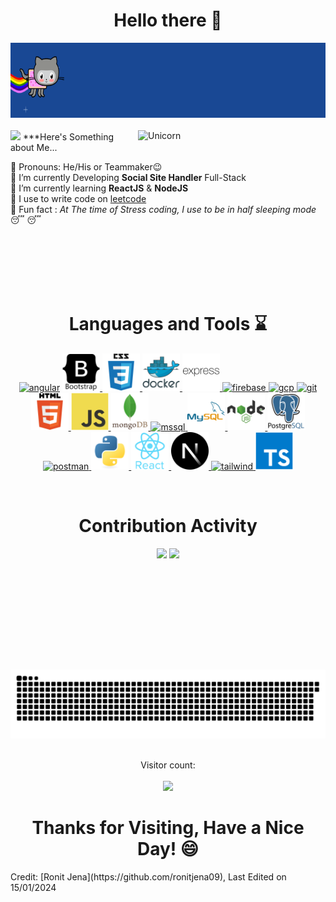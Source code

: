 <h1  align="center"> Hello there 👋 </h1>

<div align="center">
    <img src="https://raw.githubusercontent.com/Niefee/niefee/master/assets/fly.webp" height="120px" />
</div>

<br/>
<img align="right" width=300px alt="Unicorn" src="https://media.giphy.com/media/3ohs4BSacFKI7A717y/giphy.gif" />
<img src="https://media.giphy.com/media/ObNTw8Uzwy6KQ/giphy.gif" width="30px">&nbsp;***Here's Something about Me...</img>

💚 Pronouns: He/His or Teammaker😉 <br>
💚 I’m currently Developing **Social Site Handler** Full-Stack <br>
💚 I’m currently learning **ReactJS** & **NodeJS** <br>
💚 I use to write code on [leetcode](https://leetcode.com/rjj020/) <br>
💚 Fun fact : *At The time of Stress coding, I use to be in half sleeping mode* 😴 😴<br><br><br><br>

<br/>
<br>
<h1 align="center" > Languages and Tools ⌛ </h1>
<p align="center"> 
  <a href="https://angular.io" target="_blank"> <img src="https://angular.io/assets/images/logos/angular/angular.svg" alt="angular" width="60" height="60"/></a> 
  <a href="https://getbootstrap.com" target="_blank"> <img src="https://raw.githubusercontent.com/devicons/devicon/master/icons/bootstrap/bootstrap-plain-wordmark.svg" alt="bootstrap" width="60" height="60"/> </a>
 <a href="https://www.w3schools.com/css/" target="_blank"> <img src="https://raw.githubusercontent.com/devicons/devicon/master/icons/css3/css3-original-wordmark.svg" alt="css3" width="60" height="60"/> </a>
  <a href="https://www.docker.com/" target="_blank"> <img src="https://raw.githubusercontent.com/devicons/devicon/master/icons/docker/docker-original-wordmark.svg" alt="docker" width="60" height="60"/> </a>
  <a href="https://expressjs.com" target="_blank"> <img src="https://raw.githubusercontent.com/devicons/devicon/master/icons/express/express-original-wordmark.svg" alt="express" width="60" height="60"/> </a>
  <a href="https://firebase.google.com/" target="_blank"> <img src="https://www.vectorlogo.zone/logos/firebase/firebase-icon.svg" alt="firebase" width="60" height="60"/> </a>
  <a href="https://cloud.google.com" target="_blank"> <img src="https://www.vectorlogo.zone/logos/google_cloud/google_cloud-icon.svg" alt="gcp" width="60" height="60"/> </a> 
  <a href="https://git-scm.com/" target="_blank"> <img src="https://www.vectorlogo.zone/logos/git-scm/git-scm-icon.svg" alt="git" width="60" height="60"/> </a>  
  <a href="https://www.w3.org/html/" target="_blank"> <img src="https://raw.githubusercontent.com/devicons/devicon/master/icons/html5/html5-original-wordmark.svg" alt="html5" width="60" height="60"/> </a>
  <a href="https://developer.mozilla.org/en-US/docs/Web/JavaScript" target="_blank"> <img src="https://raw.githubusercontent.com/devicons/devicon/master/icons/javascript/javascript-original.svg" alt="javascript" width="60" height="60"/> </a>
  <a href="https://www.mongodb.com/" target="_blank"> <img src="https://raw.githubusercontent.com/devicons/devicon/master/icons/mongodb/mongodb-original-wordmark.svg" alt="mongodb" width="60" height="60"/> </a>
  <a href="https://www.microsoft.com/en-us/sql-server" target="_blank"> <img src="https://www.svgrepo.com/show/303229/microsoft-sql-server-logo.svg" alt="mssql" width="60" height="60"/> </a> <a href="https://www.mysql.com/" target="_blank"> <img src="https://raw.githubusercontent.com/devicons/devicon/master/icons/mysql/mysql-original-wordmark.svg" alt="mysql" width="60" height="60"/> </a> 
    <a href="https://nodejs.org" target="_blank"> <img src="https://raw.githubusercontent.com/devicons/devicon/master/icons/nodejs/nodejs-original-wordmark.svg" alt="nodejs" width="60" height="60"/> </a> 
    <a href="https://www.postgresql.org" target="_blank"> <img src="https://raw.githubusercontent.com/devicons/devicon/master/icons/postgresql/postgresql-original-wordmark.svg" alt="postgresql" width="60" height="60"/> </a> 
    <a href="https://postman.com" target="_blank"> <img src="https://www.vectorlogo.zone/logos/getpostman/getpostman-icon.svg" alt="postman" width="60" height="60"/> </a> 
    <a href="https://www.python.org" target="_blank"> <img src="https://raw.githubusercontent.com/devicons/devicon/master/icons/python/python-original.svg" alt="python" width="60" height="60"/> </a> 
    <a href="https://reactjs.org/" target="_blank"> <img src="https://raw.githubusercontent.com/devicons/devicon/master/icons/react/react-original-wordmark.svg" alt="react" width="60" height="60"/> </a> 
    <a href="https://nextjs.org/" target="_blank"> <img src="https://raw.githubusercontent.com/devicons/devicon/55609aa5bd817ff167afce0d965585c92040787a/icons/nextjs/nextjs-original.svg" alt="react" width="60" height="60"/> </a>
    <a href="https://tailwindcss.com/" target="_blank"> <img src="https://www.vectorlogo.zone/logos/tailwindcss/tailwindcss-icon.svg" alt="tailwind" width="60" height="60"/>   </a>   
  <a href="https://www.typescriptlang.org/" target="_blank"> <img src="https://raw.githubusercontent.com/devicons/devicon/master/icons/typescript/typescript-original.svg" alt="typescript" width="60" height="60"/> </a>
</p>
</br>
<div align="center" > <h1>Contribution Activity </h1>
<p align="center" style="height: 180px;">
    <img style="height:10rem" src="https://github-readme-stats.vercel.app/api?username=ronitjena09&bg_color=30,e96443,904e95&title_color=fff&text_color=fff&show_icons=true&theme=radical" />
    <img style="height:10rem;" src="https://github-readme-streak-stats.herokuapp.com/?user=ronitjena09&theme=radical&show_icons=true&border=e4e2e2" />
</p> </div>

<div align="center">
    <picture align="center">
      <source media="(prefers-color-scheme: dark)" srcset="https://raw.githubusercontent.com/ronitjena09/ronitjena09/acabbb734ef70e47d67618fe3fd9669ebf9a3fc2/assets/fast-snaky.svg">
      <source media="(prefers-color-scheme: light)" srcset="https://raw.githubusercontent.com/ronitjena09/ronitjena09/acabbb734ef70e47d67618fe3fd9669ebf9a3fc2/assets/fast-snaky.svg">
      <img alt="github contribution grid snake animation" src="https://raw.githubusercontent.com/ronitjena09/ronitjena09/acabbb734ef70e47d67618fe3fd9669ebf9a3fc2/assets/fast-snaky.svg">
    </picture>
</div>

<p align="center"> </p>
<br>
  <div align="center">Visitor count:</div>
</br>
  <div align="center">
    <img src="https://profile-counter.glitch.me/ronitjena09/count.svg"/>
  </div> 
</p>



<h1  align="center"> Thanks for Visiting, Have a Nice Day! 😄</h1>
Credit: [Ronit Jena](https://github.com/ronitjena09), Last Edited on 15/01/2024
 
